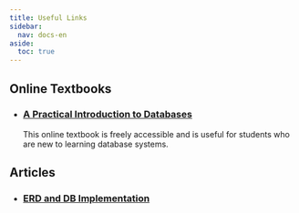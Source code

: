 ```yaml
---
title: Useful Links 
sidebar:
  nav: docs-en
aside:
  toc: true
---
```


## Online Textbooks

- ### [A Practical Introduction to Databases](https://runestone.academy/ns/books/published/practical_db/index.html)
    This online textbook is freely accessible and is useful for students who are new to learning database systems.

## Articles

- ### [ERD and DB Implementation](https://guides.visual-paradigm.com/erd-and-database-implementation-bridging-the-gap-between-concept-and-reality/)